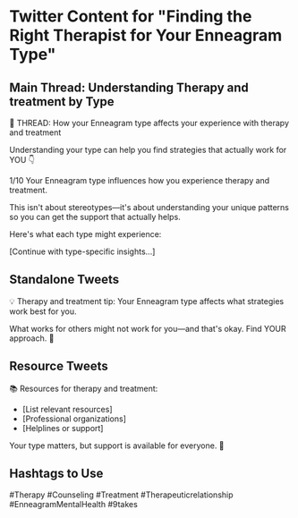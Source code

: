 # Twitter Content for "Finding the Right Therapist for Your Enneagram Type"

## Main Thread: Understanding Therapy and treatment by Type

🧵 THREAD: How your Enneagram type affects your experience with therapy and treatment

Understanding your type can help you find strategies that actually work for YOU 👇

1/10 Your Enneagram type influences how you experience therapy and treatment.

This isn't about stereotypes—it's about understanding your unique patterns so you can get the support that actually helps.

Here's what each type might experience:

[Continue with type-specific insights...]

## Standalone Tweets

💡 Therapy and treatment tip: Your Enneagram type affects what strategies work best for you.

What works for others might not work for you—and that's okay. Find YOUR approach. 🎯

## Resource Tweets

📚 Resources for therapy and treatment:

- [List relevant resources]
- [Professional organizations]
- [Helplines or support]

Your type matters, but support is available for everyone. 💙

## Hashtags to Use

#Therapy #Counseling #Treatment #Therapeuticrelationship #EnneagramMentalHealth #9takes
